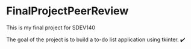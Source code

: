 # FinalProjectPeerReview
This is my final project for SDEV140

The goal of the project is to build a to-do list application using tkinter. ✔️
